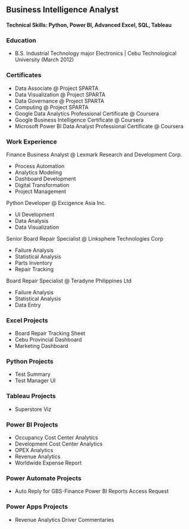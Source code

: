 ## Business Intelligence Analyst

#### Technical Skills: Python, Power BI, Advanced Excel, SQL, Tableau

### Education
- B.S. Industrial Technology major Electronics | Cebu Technological University (March 2012)

### Certificates
- Data Associate @ Project SPARTA
- Data Visualization @ Project SPARTA
- Data Governance @ Project SPARTA
- Computing @ Project SPARTA
- Google Data Analytics Professional Certificate @ Coursera
- Google Business Intelligence Certificate @ Coursera
- Microsoft Power BI Data Analyst Professional Certificate @ Coursera

### Work Experience
Finance Business Analyst @ Lexmark Research and Development Corp.
- Process Automation
- Analytics Modeling
- Dashboard Development
- Digital Transformation
- Project Management

Python Developer @ Excigence Asia Inc.
- UI Development
- Data Analysis
- Data Visualization

Senior Board Repair Specialist @ Linksphere Technologies Corp
- Failure Analysis
- Statistical Analysis
- Parts Inventory
- Repair Tracking

Board Repair Specialist @ Teradyne Philippines Ltd
- Failure Analysis
- Statistical Analysis
- Data Entry
  
### Excel Projects
- Board Repair Tracking Sheet
- Cebu Provincial Dashboard
- Marketing Dashboard
  
### Python Projects
- Test Summary
- Test Manager UI

### Tableau Projects
- Superstore Viz

### Power BI Projects
- Occupancy Cost Center Analytics
- Development Cost Center Analytics
- OPEX Analytics
- Revenue Analytics
- Worldwide Expense Report

### Power Automate Projects
- Auto Reply for GBS-Finance Power BI Reports Access Request

### Power Apps Projects
- Revenue Analytics Driver Commentaries
